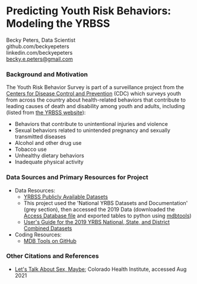 # Predicting Youth Risk Behaviors: Modeling the YRBSS <br>
Becky Peters, Data Scientist<br>
github.com/beckyepeters<br>
linkedin.com/beckyepeters<br>
becky.e.peters@gmail.com<br>

### Background and Motivation 
The Youth Risk Behavior Survey is part of a surveillance project from the [Centers for Disease Control and Prevention](https://www.cdc.gov/) (CDC) which surveys youth from across the country about health-related behaviors that contribute to leading causes of death and disability among youth and adults, including (listed from [the YRBSS website](https://www.cdc.gov/healthyyouth/data/yrbs/index.htm)): 
* Behaviors that contribute to unintentional injuries and violence
* Sexual behaviors related to unintended pregnancy and sexually transmitted diseases 
* Alcohol and other drug use
* Tobacco use
* Unhealthy dietary behaviors
* Inadequate physical activity

### Data Sources and Primary Resources for Project
* Data Resources: 
    * [YRBSS Publicly Available Datasets](https://www.cdc.gov/healthyyouth/data/yrbs/data.htm) 
    * This project used the 'National YRBS Datasets and Documentation' (grey section), then accessed the 2019 Data (downloaded the [Access Database file](https://www.cdc.gov/healthyyouth/data/yrbs/files/2019/XXH2019_YRBS_Data.zip) and exported tables to python using [mdbtools](https://github.com/mdbtools/mdbtools))
    * [User's Guide for the 2019 YRBS National, State, and District Combined Datasets](https://www.cdc.gov/healthyyouth/data/yrbs/pdf/2019/2019_YRBS_SADC_Documentation.pdf)
* Coding Resources: 
    * [MDB Tools on GitHub](https://github.com/mdbtools/mdbtools)



### Other Citations and References 
* [Let's Talk About Sex, Maybe](https://www.coloradohealthinstitute.org/research/lets-talk-about-sex-maybe); Colorado Health Institute, accessed Aug 2021